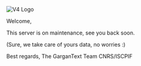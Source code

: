 
![](http://dl.gargantext.org/Logo_V4-min.png "V4 Logo")

Welcome,

This server is on maintenance, see you back soon.

(Sure, we take care of yours data, no worries :)

Best regards,
The GarganText Team
CNRS/ISCPIF


